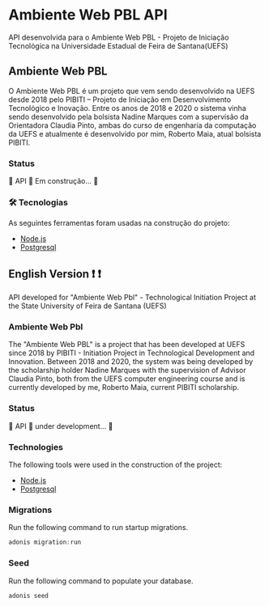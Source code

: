 # Ambiente Web PBL API

API desenvolvida para o Ambiente Web PBL - Projeto de Iniciação Tecnológica na Universidade Estadual de Feira de Santana(UEFS)

## Ambiente Web PBL

O Ambiente Web PBL é um projeto que vem sendo desenvolvido na UEFS desde 2018 pelo PIBITI – Projeto de Iniciação em Desenvolvimento Tecnológico e Inovação.
Entre os anos de 2018 e 2020 o sistema vinha sendo desenvolvido pela bolsista Nadine Marques com a supervisão da Orientadora Claudia Pinto, ambas do curso de engenharia da computação da UEFS e atualmente é desenvolvido por mim, Roberto Maia, atual bolsista PIBITI.

### Status

🚧 API 🚀 Em construção... 🚧

### 🛠 Tecnologias

As seguintes ferramentas foram usadas na construção do projeto:

- [Node.js](https://nodejs.org/en/)
- [Postgresql](https://www.postgresql.org/)

## English Version ❗ ❗

API developed for "Ambiente Web Pbl" - Technological Initiation Project at the State University of Feira de Santana (UEFS)

### Ambiente Web Pbl

The "Ambiente Web PBL" is a project that has been developed at UEFS since 2018 by PIBITI -
Initiation Project in Technological Development and Innovation.
Between 2018 and 2020, the system was being developed by the scholarship holder Nadine Marques with the supervision of Advisor Claudia Pinto, both from the UEFS computer engineering course and is currently developed by me, Roberto Maia, current PIBITI scholarship.

### Status

🚧 API 🚀 under development... 🚧

### Technologies

The following tools were used in the construction of the project:

- [Node.js](https://nodejs.org/en/)
- [Postgresql](https://www.postgresql.org/)

### Migrations

Run the following command to run startup migrations.

```js
adonis migration:run
```

### Seed

Run the following command to populate your database.

```js
adonis seed
```
